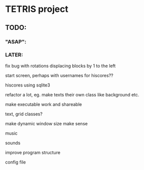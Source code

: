 # TETRIS project

## TODO:

### "ASAP":



### LATER:

fix bug with rotations displacing blocks by 1 to the left

start screen, perhaps with usernames for hiscores??

hiscores using sqlite3

refactor a lot, eg. make texts their own class like background etc.

make executable work and shareable

text, grid classes?

make dynamic window size make sense

music

sounds

improve program structure

config file
